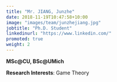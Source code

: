 ```yaml
---
title: "Mr. JIANG, Junzhe"
date: 2018-11-19T10:47:58+10:00
image: "images/team/junzhejiang.jpg"
jobtitle: "Ph.D. Student"
linkedinurl: "https://www.linkedin.com/"
promoted: true
weight: 2
---
```

**MSc@CU, BSc@UMich**

**Research Interests**: Game Theory